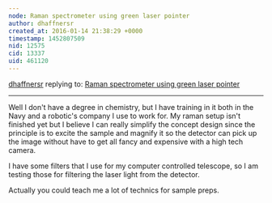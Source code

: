 ```yaml
---
node: Raman spectrometer using green laser pointer
author: dhaffnersr
created_at: 2016-01-14 21:38:29 +0000
timestamp: 1452807509
nid: 12575
cid: 13337
uid: 461120
---
```




[dhaffnersr](../profile/dhaffnersr) replying to: [Raman spectrometer using green laser pointer](../notes/dhaffnersr/01-10-2016/raman-spectrometer-using-green-laser-pointer)

----
Well I don't have a degree in chemistry, but I have training in it both in the Navy and a robotic's company I use to work for. My raman setup isn't finished yet but I believe I can really simplify the concept design since the principle is to excite the sample and magnify it so the detector can pick up the image without have to get all fancy and expensive with a high tech camera.

I have some filters that I use for my computer controlled telescope, so I am testing those for filtering the laser light from the detector.

Actually you could teach me a lot of technics for sample preps. 